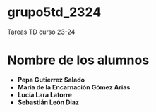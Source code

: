 # grupo5td_2324
Tareas TD curso 23-24

# Nombre de los alumnos
- **Pepa Gutierrez Salado**
- **María de la Encarnación Gómez Arias**
- **Lucía Lara Latorre**
- **Sebastián León Diaz**

